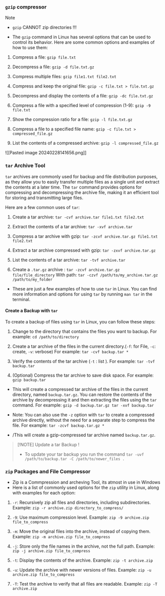 ### `gzip` compressor 

> [!NOTE]
> - `gzip` CANNOT zip directories !!!

- The `gzip` command in Linux has several options that can be used to control its behavior. Here are some common options and examples of how to use them:

1.  Compress a file:
	`gzip file.txt`

2.  Decompress a file:
	`gzip -d file.txt.gz`

3.  Compress multiple files:
	`gzip file1.txt file2.txt`

4.  Compress and keep the original file:
	`gzip -c file.txt > file.txt.gz`

5.  Decompress and display the contents of a file:
	`gzip -dc file.txt.gz`

6.  Compress a file with a specified level of compression (1-9):
	`gzip -9 file.txt`

7.  Show the compression ratio for a file:
	`gzip -l file.txt.gz`

8.  Compress a file to a specified file name:
	`gzip -c file.txt > compressed_file.gz`

9.  List the contents of a compressed archive:
	`gzip -l compressed_file.gz`

![[Pasted image 20240228141656.png]]

### `tar` Archive Tool

`tar` archives are commonly used for backup and file distribution purposes, as they allow you to easily transfer multiple files as a single unit and extract the contents at a later time. The `tar` command provides options for compressing and decompressing the archive file, making it an efficient tool for storing and transmitting large files.

Here are a few common uses of `tar`:

1.  Create a tar archive:
	`tar -cvf archive.tar file1.txt file2.txt`

2.  Extract the contents of a tar archive:
	`tar -xvf archive.tar`

3.  Compress a tar archive with gzip:
	`tar -zcvf archive.tar.gz file1.txt file2.txt`

4.  Extract a tar archive compressed with gzip:
	`tar -zxvf archive.tar.gz`

5.  List the contents of a tar archive:
	`tar -tvf archive.tar`

6. Create a `.tar.gz` archive :
	`tar -zcvf archive.tar.gz file/file_directory`
	With path:
	`tar -czvf /path/to/my_archive.tar.gz /path/to/my_folder`


- These are just a few examples of how to use `tar` in Linux. You can find more information and options for using `tar` by running `man tar` in the terminal.

#### Create a Backup with `tar`

To create a backup of files using `tar` in Linux, you can follow these steps:

1.  Change to the directory that contains the files you want to backup. For example:
	`cd /path/to/directory`

2.  Create a tar archive of the files in the current directory.(`-f`: for File, `-c`: create, `-v`: verbose) For example:
	`tar -cvf backup.tar *`

3.  Verify the contents of the tar archive (`-t` : list ). For example:
	`tar -tvf backup.tar`

4.  (Optional) Compress the tar archive to save disk space. For example:
	`gzip backup.tar`

- This will create a compressed tar archive of the files in the current directory, named `backup.tar.gz`. You can restore the contents of the archive by decompressing it and then extracting the files using the `tar` command. For example:
	`gzip -d backup.tar.gz tar -xvf backup.tar`

- Note: You can also use the `-z` option with `tar` to create a compressed archive directly, without the need for a separate step to compress the file. For example:
	`tar -zcvf backup.tar.gz *`

- /This will create a gzip-compressed tar archive named `backup.tar.gz`.


> [!NOTE] Update a tar Backup !
> - To update your tar backup you run the command `tar -uvf /path/to/backup.tar -C /path/to/newer_files .`


### `zip` Packages and File Compressor

- Zip is a Commpression and archeving Tool, its atmost in use in Windows
- Here is a list of commonly used options for the `zip` utility in Linux, along with examples for each option:

1.  `-r`: Recursively zip all files and directories, including subdirectories. Example: `zip -r archive.zip directory_to_compress/`
    
2.  `-9`: Use maximum compression level. Example: `zip -9 archive.zip file_to_compress`
    
3.  `-m`: Move the original files into the archive, instead of copying them. Example: `zip -m archive.zip file_to_compress`
    
4.  `-j`: Store only the file names in the archive, not the full path. Example: `zip -j archive.zip file_to_compress`
    
5.  `-t`: Display the contents of the archive. Example: `zip -t archive.zip`
    
6.  `-u`: Update the archive with newer versions of files. Example: `zip -u archive.zip file_to_compress`
    
7.  `-T`: Test the archive to verify that all files are readable. Example: `zip -T archive.zip`
